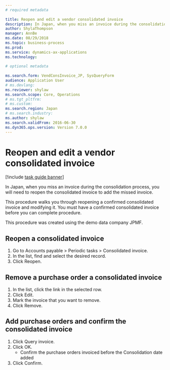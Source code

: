 ```yaml
--- 
# required metadata 
 
title: Reopen and edit a vendor consolidated invoice
description: In Japan, when you miss an invoice during the consolidation process, you will need to reopen the consolidated invoice to add the missed invoice. 
author: ShylaThompson
manager: AnnBe 
ms.date: 08/29/2018
ms.topic: business-process 
ms.prod:  
ms.service: dynamics-ax-applications 
ms.technology:  
 
# optional metadata 
 
ms.search.form: VendConsInvoice_JP, SysQueryForm   
audience: Application User 
# ms.devlang:  
ms.reviewer: shylaw
ms.search.scope: Core, Operations 
# ms.tgt_pltfrm:  
# ms.custom:  
ms.search.region: Japan
# ms.search.industry: 
ms.author: shylaw
ms.search.validFrom: 2016-06-30 
ms.dyn365.ops.version: Version 7.0.0 
---
```

# Reopen and edit a vendor consolidated invoice

[!include [task guide banner](../../includes/task-guide-banner.md)]

In Japan, when you miss an invoice during the consolidation process, you will need to reopen the consolidated invoice to add the missed invoice. 



This procedure walks you through reopening a confirmed consolidated invoice and modifying it. You must have a confirmed consolidated invoice before you can complete procedure.



This procedure was created using the demo data company JPMF.


## Reopen a consolidated invoice
1. Go to Accounts payable > Periodic tasks > Consolidated invoice.
2. In the list, find and select the desired record.
3. Click Reopen.

## Remove a purchase order a consolidated invoice
1. In the list, click the link in the selected row.
2. Click Edit.
3. Mark the invoice that you want to remove.
4. Click Remove.

## Add purchase orders and confirm the consolidated invoice
1. Click Query invoice.
2. Click OK.
    * Confirm the purchase orders  invoiced before the Consolidation date  added  
3. Click Confirm.

